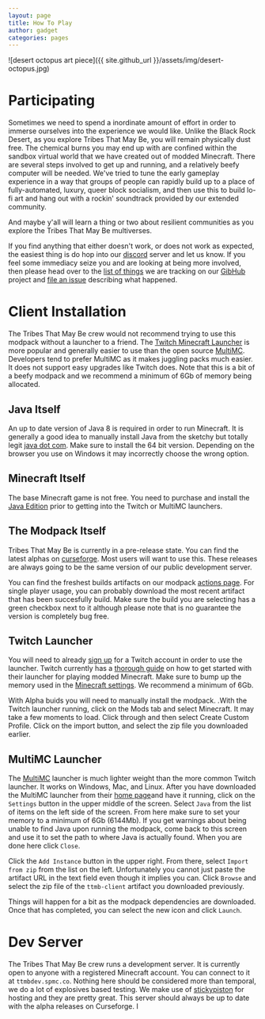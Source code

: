 ```yaml
---
layout: page
title: How To Play
author: gadget
categories: pages
---
```


<span class="featured-image">![desert octopus art piece]({{ site.github_url }}/assets/img/desert-octopus.jpg)</span>

# Participating

Sometimes we need to spend a inordinate amount of effort in order to immerse ourselves into the experience we would like. Unlike the Black Rock Desert, as you explore Tribes That May Be, you will remain physically dust free. The chemical burns you may end up with are confined within the sandbox virtual world that we have created out of modded Minecraft. There are several steps involved to get up and running, and a relatively beefy computer will be needed. We've tried to tune the early gameplay experience in a way that groups of people can rapidly build up to a place of fully-automated, luxury, queer block socialism, and then use this to build lo-fi art and hang out with a rockin' soundtrack provided by our extended community.

And maybe y'all will learn a thing or two about resilient communities as you explore the Tribes That May Be multiverses.

If you find anything that either doesn't work, or does not work as expected, the easiest thing is do hop into our [discord](https://discord.gg/f8Y9x8m) server and let us know. If you feel some immediacy seize you and are looking at being more involved, then please head over to the [list of things](https://github.com/tribesthatmaybe/modpack/issues) we are tracking on our [GibHub](https://github.com/tribesthatmaybe/modpack/) project and [file an issue](https://docs.github.com/en/github/managing-your-work-on-github/creating-an-issue) describing what happened.

# Client Installation

The Tribes That May Be crew would not recommend trying to use this modpack without a launcher to a friend. The [Twitch Minecraft Launcher](https://help.twitch.tv/s/article/How-to-Play-Minecraft-with-Twitch-App) is more popular and generally easier to use than the open source [MultiMC](https://multimc.org/). Developers tend to prefer MultiMC as it makes juggling packs much easier. It does not support easy upgrades like Twitch does. Note that this is a bit of a beefy modpack and we recommend a minimum of 6Gb of memory being allocated.

## Java Itself

An up to date version of Java 8 is required in order to run Minecraft. It is generally a good idea to manually install Java from the sketchy but totally legit [java dot com](http://java.com/). Make sure to install the 64 bit version. Depending on the browser you use on Windows it may incorrectly choose the wrong option.

## Minecraft Itself

The base Minecraft game is not free. You need to purchase and install the [Java Edition](https://www.minecraft.net/en-us/store/minecraft-java-edition/) prior to getting into the Twitch or MultiMC launchers.

## The Modpack Itself

Tribes That May Be is currently in a pre-release state. You can find the latest alphas on [curseforge](https://www.curseforge.com/minecraft/modpacks/tribes-that-may-be). Most users will want to use this. These releases are always going to be the same version of our public development server.

You can find the freshest builds artifacts on our modpack [actions page](https://github.com/tribesthatmaybe/modpack/actions?query=workflow%3Amake-modpack). For single player usage, you can probably download the most recent artifact that has been succesfully build. Make sure the build you are selecting has a green checkbox next to it although please note that is no guarantee the version is completely bug free.

## Twitch Launcher

You will need to already [sign up](https://www.twitch.tv/signup) for a Twitch account in order to use the launcher. Twitch currently has a [thorough guide](https://help.twitch.tv/s/article/How-to-Play-Minecraft-with-Twitch-App) on how to get started with their launcher for playing modded Minecraft. Make sure to bump up the memory used in the [Minecraft settings](https://help.twitch.tv/s/article/How-to-Play-Minecraft-with-Twitch-App#Settings). We recommend a minimum of 6Gb.

With Alpha buids you will need to manually install the modpack. .With the Twitch launcher running, click on the Mods tab and select Minecraft. It may take a few moments to load. Click through and then select Create Custom Profile. Click on the import button, and select the zip file you downloaded earlier.

## MultiMC Launcher

The [MultiMC](https://multimc.org/) launcher is much lighter weight than the more common Twitch launcher. It works on Windows, Mac, and Linux. After you have downloaded the MultiMC launcher from their [home page](https://multimc.org/)and have it running, click on the `Settings` button in the upper middle of the screen. Select `Java` from the list of items on the left side of the screen. From here make sure to set your memory to a minimum of 6Gb (6144Mb). If you get warnings about being unable to find Java upon running the modpack, come back to this screen and use it to set the path to where Java is actually found. When you are done here click `Close`.

Click the `Add Instance` button in the upper right. From there, select `Import from zip` from the list on the left. Unfortunately you cannot just paste the artifact URL in the text field even though it implies you can. Click `Browse` and select the zip file of the `ttmb-client` artifact you downloaded previously.

Things will happen for a bit as the modpack dependencies are downloaded. Once that has completed, you can select the new icon and click `Launch`.

# Dev Server

The Tribes That May Be crew runs a development server. It is currently open to anyone with a registered Minecraft account. You can connect to it at `ttmbdev.spmc.co`. Nothing here should be considered more than temporal, we do a lot of explosives based testing. We make use of [stickypiston](https://stickypiston.co/) for hosting and they are pretty great. This server should always be up to date with the alpha releases on Curseforge. I

